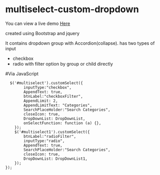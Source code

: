 # multiselect-custom-dropdown
You can view a live demo [Here](https://gokul-gfk.github.io/multiselect-custom-dropdown/)


created using Bootstrap and jquery


It contains dropdown group with Accordion(collapse).
has two types of input
  * checkbox
  * radio
with filter option by group or child directly

#Via JavaScript
```
  $('#multiselect').customSelect({
        inputType:"checkbox",
        AppendText: true,
        btnLabel:"checkboxFilter",
        AppendLimit: 2,
        AppendLimitText: "Categories",        
        SearchPlaceHolder:"Search Categories",
        closeIcon: true,
        DropDownList: DropDownList,
        onSelectFunction: function (a) {},
    });
    $('#multiselect1').customSelect({
        btnLabel:"radioFilter",
        inputType:"radio",
        AppendText: true,
        SearchPlaceHolder:"Search Categories",
        closeIcon: true,
        DropDownList: DropDownList1,
    });
});
```
